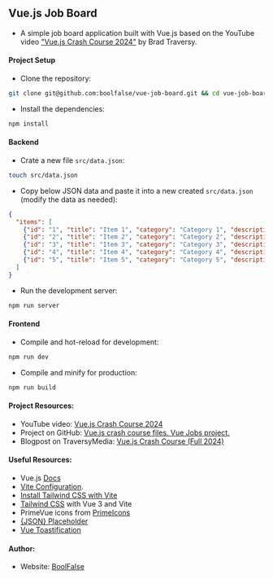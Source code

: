 
## Vue.js Job Board

- A simple job board application built with Vue.js based on the YouTube video ["Vue.js Crash Course 2024"](https://www.youtube.com/watch?v=VeNfHj6MhgA) by Brad Traversy.


#### Project Setup

- Clone the repository:
```sh
git clone git@github.com:boolfalse/vue-job-board.git && cd vue-job-board
```

- Install the dependencies:
```sh
npm install
```


#### Backend

- Crate a new file `src/data.json`:
```sh
touch src/data.json
```

- Copy below JSON data and paste it into a new created `src/data.json` (modify the data as needed):
```json
{
  "items": [
    {"id": "1", "title": "Item 1", "category": "Category 1", "description": "Description 1. lorem ipsum dolor sit amet, consectetur adipiscing elit", "producer": {"name": "Producer 1", "description": "Producer description 1", "email": "produces1@example.com", "phone": "+1234567890"}},
    {"id": "2", "title": "Item 2", "category": "Category 2", "description": "Description 2", "producer": {"name": "Producer 2", "description": "Producer description 2", "email": "produces2@example.com", "phone": "+1234567890"}},
    {"id": "3", "title": "Item 3", "category": "Category 3", "description": "Description 3", "producer": {"name": "Producer 3", "description": "Producer description 3", "email": "produces3@example.com", "phone": "+1234567890"}},
    {"id": "4", "title": "Item 4", "category": "Category 4", "description": "Description 4. lorem ipsum dolor sit amet, consectetur adipiscing elit", "producer": {"name": "Producer 4", "description": "Producer description 4", "email": "produces4@example.com", "phone": "+1234567890"}},
    {"id": "5", "title": "Item 5", "category": "Category 5", "description": "Description 5", "producer": {"name": "Producer 5", "description": "Producer description 5", "email": "produces5@example.com", "phone": "+1234567890"}}
  ]
}
```

- Run the development server:
```sh
npm run server
```


#### Frontend

- Compile and hot-reload for development:
```sh
npm run dev
```

- Compile and minify for production:
```sh
npm run build
```


#### Project Resources:

- YouTube video: [Vue.js Crash Course 2024](https://www.youtube.com/watch?v=VeNfHj6MhgA)
- Project on GitHub: [Vue.js crash course files. Vue Jobs project.](https://github.com/bradtraversy/vue-crash-2024)
- Blogpost on TraversyMedia: [Vue.js Crash Course (Full 2024)](https://www.traversymedia.com/blog/vue-crash-course)


#### Useful Resources:

- Vue.js [Docs](https://vuejs.org/)
- [Vite Configuration](https://vite.dev/config/).
- [Install Tailwind CSS with Vite](https://tailwindcss.com/docs/guides/vite)
- [Tailwind CSS](https://v2.tailwindcss.com/docs/guides/vue-3-vite) with Vue 3 and Vite
- PrimeVue icons from [PrimeIcons](https://github.com/primefaces/primeicons?tab=readme-ov-file)
- [{JSON} Placeholder](https://jsonplaceholder.typicode.com/)
- [Vue Toastification](https://vue-toastification.maronato.dev/)


#### Author:

- Website: [BoolFalse](https://boolfalse.com/)
